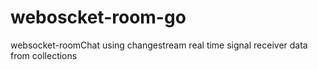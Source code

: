 # weboscket-room-go
websocket-roomChat using changestream real time signal receiver data from collections
